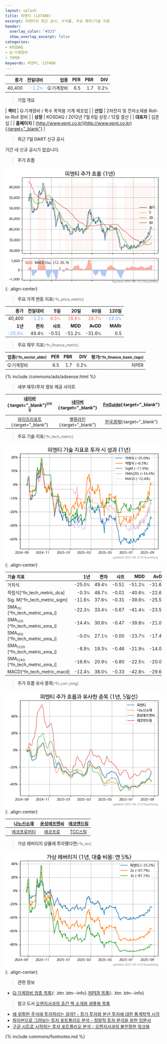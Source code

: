 ```yaml
---
layout: splash
title: 피엔티 (137400)
excerpt: 피엔티의 최근 공시, 수익률, 주요 재무/기술 지표
header:
  overlay_color: "#333"
  show_overlay_excerpt: false
categories:
- KOSDAQ
- Q:기계장비
- 저PER
keywords: 피엔티, 137400
---
```


| **종가** | **전일대비** | **업종** | **PER** | **PBR** | **DIV** |
| -------: | -----------: | -------: | ------: | ------: | ------: |
| 40,400 | <span style="color: cornflowerblue">-1.2<small>%</small></span> | Q:기계장비 | 6.5 | 1.7 | 0.2<small>%</small> |

<!-- more -->


> **기업 개요**<a id="company"></a>

| <span style="white-space:nowrap;">**섹터**</span> | Q:기계장비 / 특수 목적용 기계 제조업 |
| <span style="white-space:nowrap;">**산업**</span> | 2차전지 및 전자소재용 Roll-to-Roll 장비 |
| <span style="white-space:nowrap;">**상장**</span> | KOSDAQ / 2012년 7월 6일 상장 / 12월 결산 |
| <span style="white-space:nowrap;">**대표자**</span> | 김준섭 |
| <span style="white-space:nowrap;">**홈페이지**</span> | [http://www.epnt.co.kr](http://www.epnt.co.kr){:target="_blank"} |


> **최근 7일 DART 신규 공시**<a id="dart"></a>

기간 내 신규 공시가 없습니다.


> **주가 흐름**<a id="price"></a>

![137400](/stock/images/137400.png){: .align-center}


> **주요 가격 변동 지표**<small>[^fn_price_metric]</small>

| **종가** | **전일대비** | **5일** | **20일** | **60일** | **120일** |
| -------: | -----------: | ------: | -------: | -------: | --------: |
| 40,400 | <span style="color: cornflowerblue">-1.2<small>%</small></span> | <span style="color: tomato">8.5<small>%</small></span> | <span style="color: tomato">18.6<small>%</small></span> | <span style="color: tomato">28.7<small>%</small></span> | <span style="color: cornflowerblue">-14.3<small>%</small></span> |
| **1년** | **편차** | **샤프** | **MDD** | **AvDD** | **MARr** |
| <span style="color: cornflowerblue">-25.0<small>%</small></span> | 49.4<small>%</small> | -0.51 | -51.2<small>%</small> | -31.6<small>%</small> | 0.5 |


> **주요 재무 지표**<small>[^fn_finance_metric]</small>

| **업종**<small>[^fn_sector_abbr]</small> | **PER** | **PBR** | **DIV** | **평가**<small>[^fn_finance_basic_tags]</small> |
| :--------------------------------------- | ------: | ------: | ------: | ----------------------------------------------: |
| Q:기계장비 | 6.5 | 1.7 | 0.2<small>%</small> | 저PER |



{% include /commons/ads/adsense.html %}

> **세부 재무/투자 정보 제공 사이트**

| [네이버](https://m.stock.naver.com/domestic/stock/137400/finance/summary){:target="_blank"}<sup><small>모바일</small></sup> | [네이버](https://finance.naver.com/item/coinfo.naver?code=137400){:target="_blank"} | [FnGuide](https://comp.fnguide.com/SVO2/ASP/SVD_Invest.asp?gicode=A137400&MenuYn=Y){:target="_blank"} |
| :---: | :---: | :---: |
| [와이즈리포트](https://comp.wisereport.co.kr/company/c1040001.aspx?cmp_cd=137400){:target="_blank"} | [밸류라인](https://www.valueline.co.kr/finance/summary/137400){:target="_blank"} | [한국경제](https://markets.hankyung.com/stock/137400/financial-summary){:target="_blank"} |


> **주요 기술 지표**<small>[^fn_tech_metric]</small>


![137400](/stock/images/137400_tech.png){: .align-center}

| **기술 지표** | **1년** | **편차** | **샤프** | **MDD** | **AvDD** |
| :------------ | ------: | -----------: | -------: | ------: | -------: |
| 거치식 | -25.0<small>%</small> | 49.4<small>%</small> | -0.51 | -51.2<small>%</small> | -31.6<small>%</small> |
| 적립식[^fn_tech_metric_dca] | -0.3<small>%</small> | 48.7<small>%</small> | -0.01 | -40.6<small>%</small> | -22.6<small>%</small> |
| Sig. M[^fn_tech_metric_sigm] | -11.6<small>%</small> | 37.6<small>%</small> | -0.31 | -39.6<small>%</small> | -25.5<small>%</small> |
| SMA<small><sub>(5)</sub></small>[^fn_tech_metric_sma_i] | -22.3<small>%</small> | 33.4<small>%</small> | -0.67 | -41.4<small>%</small> | -23.5<small>%</small> |
| SMA<small><sub>(20)</sub></small>[^fn_tech_metric_sma_i] | -14.4<small>%</small> | 30.6<small>%</small> | -0.47 | -39.8<small>%</small> | -21.0<small>%</small> |
| SMA<small><sub>(60)</sub></small>[^fn_tech_metric_sma_i] | -0.0<small>%</small> | 27.1<small>%</small> | -0.00 | -23.7<small>%</small> | -17.4<small>%</small> |
| SMA<small><sub>(120)</sub></small>[^fn_tech_metric_sma_i] | -8.9<small>%</small> | 19.3<small>%</small> | -0.46 | -21.9<small>%</small> | -14.0<small>%</small> |
| SMA<small><sub>(240)</sub></small>[^fn_tech_metric_sma_i] | -16.6<small>%</small> | 20.9<small>%</small> | -0.80 | -22.5<small>%</small> | -20.0<small>%</small> |
| MACD[^fn_tech_metric_macd] | -12.4<small>%</small> | 38.0<small>%</small> | -0.33 | -42.8<small>%</small> | -29.6<small>%</small> |


> **주가 흐름 유사 종목**<a id="corr"></a><small>[^fn_corr_long]</small>

![137400](/stock/images/137400_corr.png){: .align-center}

|       | [나노신소재](/121600/) | [윤성에프앤씨](/372170/) | [에코앤드림](/101360/) |
| :---: | :------------------------------------: | :------------------------------------: | :------------------------------------: |
|       | [에코프로머티](/450080/) | [에코프로](/086520/) | [TCC스틸](/002710/) |


> **가상 레버리지 상품에 투자했다면**<a id="2x"></a><small>[^fn_lev]</small>

![137400](/stock/images/137400_2x.png){: .align-center}


> **관련 정보**

- [Q:기계장비 업종 목록](/stats/sector/kosdaq_업종_기계장비_종목/){: .btn .btn--info} [저PER 목록](/fn/fn_low_per/){: .btn .btn--info}

> **참고 도서** [오렌지사과의 출간 책 소개와 샘플북 목록](https://kongdori.tistory.com/691)

- [왜 위험한 주식에 투자하라는 걸까? - 장기 투자와 분산 투자에 대한 통계학적 시각](https://kongdori.tistory.com/421)
- [파이썬으로 그려보는 투자 포트폴리오 분석  - 정량적 투자 분석을 위한 입문서](https://kongdori.tistory.com/643)
- [구글 시트로 시작하는 투자 포트폴리오 분석 - 오렌지사과의 불친절한 워크북](https://kongdori.tistory.com/449)


{% include commons/footnotes.md %}